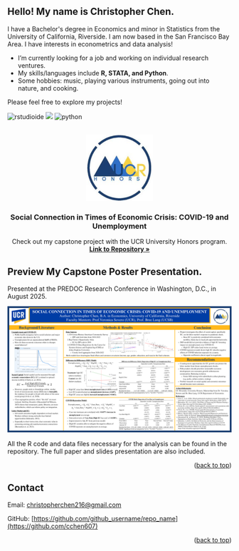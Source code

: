<a id="readme-top"></a>

## Hello! My name is Christopher Chen.

I have a Bachelor's degree in Economics and minor in Statistics from the University of California, Riverside. I am now based in the San Francisco Bay Area. I have interests in econometrics and data analysis! 
  - I’m currently looking for a job and working on individual research ventures.
  - My skills/languages include **R, STATA, and Python**.
  - Some hobbies: music, playing various instruments, going out into nature, and cooking.

Please feel free to explore my projects!

![rstudioide](https://img.shields.io/badge/RStudio-000000?style=for-the-badge&logo=rstudioide&logoColor=#75AADB)
![](https://img.shields.io/badge/Stata-000000?style=for-the-badge&logo=Stata&logoColor=blue)
![python](https://img.shields.io/badge/Python-000000?style=for-the-badge&logo=Python&logoColor=#3776AB)

<!-- PROJECT LOGO -->
<br />
<div align="center">
  <a href="https://github.com/cchen607/HonorsCapstone">
    <img src="images/honors-logo.jpg" alt="Logo" width="150" height="150">
  </a>

<h3 align="center">Social Connection in Times of Economic Crisis: COVID-19 and Unemployment</h3>

  <p align="center">
    Check out my capstone project with the UCR University Honors program.
    <br />
    <a href="https://github.com/cchen607/HonorsCapstone"><strong>Link to Repository »</strong></a>
    <br />
  </p>
</div>



<!-- ABOUT THE PROJECT -->
## Preview My Capstone Poster Presentation.

Presented at the PREDOC Research Conference in Washington, D.C., in August 2025.

[![Product Name Screen Shot][product-screenshot]](https://example.com)

All the R code and data files necessary for the analysis can be found in the repository. The full paper and slides presentation are also included.

<p align="right">(<a href="#readme-top">back to top</a>)</p>

<!-- CONTACT -->
## Contact

Email: christopherchen216@gmail.com

GitHub: [https://github.com/github_username/repo_name](https://github.com/cchen607)


<p align="right">(<a href="#readme-top">back to top</a>)</p>



<!-- MARKDOWN LINKS & IMAGES -->
[product-screenshot]: images/poster.png
